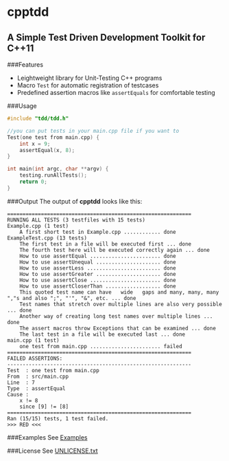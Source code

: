 cpptdd
=======
A Simple Test Driven Development Toolkit for C++11
-------
###Features

- Leightweight library for Unit-Testing C++ programs
- Macro ```Test``` for automatic registration of testcases
- Predefined assertion macros like ```assertEquals``` for comfortable testing

###Usage
```c++
#include "tdd/tdd.h"

//you can put tests in your main.cpp file if you want to
Test(one test from main.cpp) {
	int x = 9;
	assertEqual(x, 8);
}

int main(int argc, char **argv) {
	testing.runAllTests();
	return 0;
}
```

###Output
The output of **cpptdd** looks like this:
```
============================================================
RUNNING ALL TESTS (3 testfiles with 15 tests)
Example.cpp (1 test)
    A first short test in Example.cpp ............ done
ExampleTest.cpp (13 tests)
    The first test in a file will be executed first ... done
    The fourth test here will be executed correctly again ... done
    How to use assertEqual ....................... done
    How to use assertUnequal ..................... done
    How to use assertLess ........................ done
    How to use assertGreater ..................... done
    How to use assertClose ....................... done
    How to use assertCloserThan .................. done
    This quoted test name can have   wide	gaps and many, many, many ","s and also ";", "'", "&", etc. ... done
    Test names that stretch over multiple lines are also very possible ... done
    Another way of creating long test names over multiple lines ... done
    The assert macros throw Exceptions that can be examined ... done
    The last test in a file will be executed last ... done
main.cpp (1 test)
    one test from main.cpp ....................... failed
============================================================
FAILED ASSERTIONS:
------------------------------------------------------------
Test  : one test from main.cpp
From  : src/main.cpp
Line  : 7
Type  : assertEqual
Cause :
    x != 8
    since [9] != [8]
============================================================
Ran (15/15) tests, 1 test failed.
>>> RED <<<
```

###Examples
See [Examples](src/examples)

###License
See [UNLICENSE.txt](UNLICENSE.txt)



